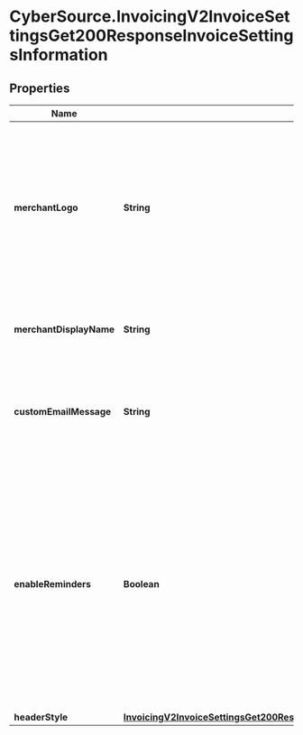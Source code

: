 # CyberSource.InvoicingV2InvoiceSettingsGet200ResponseInvoiceSettingsInformation

## Properties
Name | Type | Description | Notes
------------ | ------------- | ------------- | -------------
**merchantLogo** | **String** | The image file, which must be encoded in Base64 format. Supported file formats are &#x60;png&#x60;, &#x60;jpg&#x60;, and &#x60;gif&#x60;. The image file size restriction is 1 MB. | [optional] 
**merchantDisplayName** | **String** | The merchant&#39;s display name shown on the invoice. | [optional] 
**customEmailMessage** | **String** | The content of the email message that we send to your customers. | [optional] 
**enableReminders** | **Boolean** | Whether you would like us to send an auto-generated reminder email to your invoice recipients. Currently, this reminder email is sent five days before the invoice is due and one day after it is past due. | [optional] 
**headerStyle** | [**InvoicingV2InvoiceSettingsGet200ResponseInvoiceSettingsInformationHeaderStyle**](InvoicingV2InvoiceSettingsGet200ResponseInvoiceSettingsInformationHeaderStyle.md) |  | [optional] 



